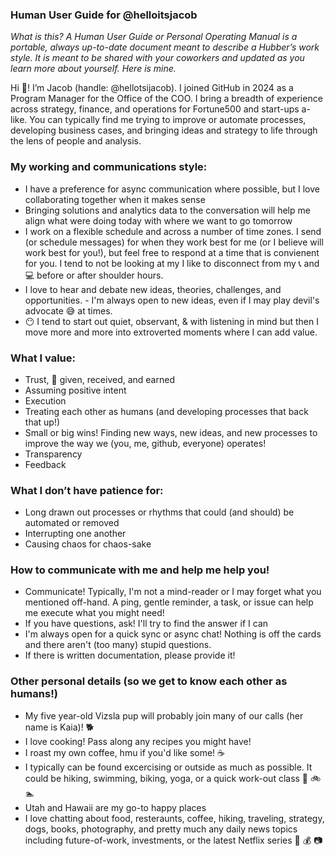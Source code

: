 ### Human User Guide for @helloitsjacob

_What is this? A Human User Guide or Personal Operating Manual is a portable, always up-to-date document meant to describe a Hubber’s work style. It is meant to be shared with your coworkers and updated as you learn more about yourself. Here is mine._ 

Hi :wave:! I’m Jacob (handle: @hellotsijacob). I joined GitHub in 2024 as a Program Manager for the Office of the COO. I bring a breadth of experience across strategy, finance, and operations for Fortune500 and start-ups a-like. You can typically find me trying to improve or automate processes, developing business cases, and bringing ideas and strategy to life through the lens of people and analysis.
  
### My working and communications style:
- I have a preference for async communication where possible, but I love collaborating together when it makes sense
- Bringing solutions and analytics data to the conversation will help me align what were doing today with where we want to go tomorrow
- I work on a flexible schedule and across a number of time zones. I send (or schedule messages) for when they work best for me (or I believe will work best for you!), but feel free to respond at a time that is convienent for you. I tend to not be looking at my I like to disconnect from my 📞 and 💻 before or after shoulder hours. 
- I love to hear and debate new ideas, theories, challenges, and opportunities. - I'm always open to new ideas, even if I may play devil's advocate 😅 at times.
- 😶 I tend to start out quiet, observant, & with listening in mind but then I move more and more into extroverted moments where I can add value.
                                                                                                                            

### What I value:
- Trust, 🤝 given, received, and earned
- Assuming positive intent
- Execution
- Treating each other as humans (and developing processes that back that up!)
- Small or big wins! Finding new ways, new ideas, and new processes to improve the way we (you, me, github, everyone) operates!
- Transparency
- Feedback


### What I don’t have patience for:
- Long drawn out processes or rhythms that could (and should) be automated or removed
- Interrupting one another
- Causing chaos for chaos-sake


### How to communicate with me and help me help you!
- Communicate! Typically, I'm not a mind-reader or I may forget what you mentioned off-hand. A ping, gentle reminder, a task, or issue can help me execute what you might need!
- If you have questions, ask! I'll try to find the answer if I can
- I'm always open for a quick sync or async chat! Nothing is off the cards and there aren't (too many) stupid questions.
- If there is written documentation, please provide it!

### Other personal details (so we get to know each other as humans!)
- My five year-old Vizsla pup will probably join many of our calls (her name is Kaia)! 🐕
- I love cooking! Pass along any recipes you might have!
- I roast my own coffee, hmu if you'd like some! ☕
- I typically can be found excercising or outside as much as possible. It could be hiking, swimming, biking, yoga, or a quick work-out class 🥾 🚲 🏊
- Utah and Hawaii are my go-to happy places
- I love chatting about food, resteraunts, coffee, hiking, traveling, strategy, dogs, books, photography, and pretty much any daily news topics including future-of-work, investments, or the latest Netflix series 🍕 💰 📷
